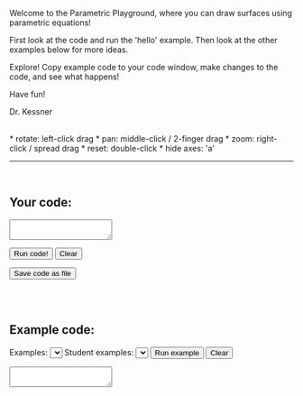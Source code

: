 <!-- index.md -->

<!-- p5 -->
<script src="p5/p5.min.js"></script>
<script src="p5/p5.easycam.min.js"></script>

<script src="js/parametric_playground.js"></script>
<script src="js/sketch.js"></script>
<script src="js/examples.js"></script>
<script src="js/studentExamples.js"></script>

<!-- codemirror -->
<link rel="stylesheet" href="codemirror/lib/codemirror.css">
<link rel="stylesheet" href="codemirror/theme/blackboard.css">
<script src="codemirror/lib/codemirror.js"></script>
<script src="codemirror/mode/javascript/javascript.js"></script>


<!-- content -->

Welcome to the Parametric Playground, where you can draw surfaces using
parametric equations!

First look at the code and run the 'hello' example.  Then look at the other
examples below for more ideas.  

Explore!  Copy example code to your code window, make changes to the code, and
see what happens!


Have fun!


Dr. Kessner


<br/>
* rotate: left-click drag
* pan: middle-click / 2-finger drag
* zoom: right-click / spread drag
* reset: double-click
* hide axes: 'a'
<br/>

<hr/>
<br/>

<h2> Your code: </h2>

<textarea id="userCode"></textarea>

<button class="btn" onclick="runUserCode()">Run code!</button>
<button class="btn" onclick="clearSurfaces()">Clear</button>
<!--
<button onclick="restoreUserCode()">Restore</button>
-->
<button class="btn" onclick="downloadUserCode()">Save code as file</button>

<br/> 
<center>
<main></main>
</center>
<br/>

<h2> Example code: </h2>

Examples: <select id="selectExample"></select>
Student examples: <select id="selectStudentExample"></select>
<button class="btn" onclick="runExampleCode()">Run example</button>
<button class="btn" onclick="clearSurfaces()">Clear</button>

<textarea id="exampleCode"></textarea>

<br/>


<script>
    initializeCodeMirror();
    initializeExampleList();
    initializeStudentExampleList();
</script>


